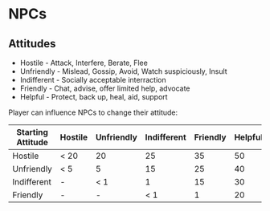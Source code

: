 # NPCs

## Attitudes

- Hostile - Attack, Interfere, Berate, Flee
- Unfriendly - Mislead, Gossip, Avoid, Watch suspiciously, Insult
- Indifferent - Socially acceptable interraction
- Friendly - Chat, advise, offer limited help, advocate
- Helpful - Protect, back up, heal, aid, support

Player can influence NPCs to change their attitude:

Starting Attitude | Hostile | Unfriendly | Indifferent | Friendly | Helpful
---               | ---     | ---        | ---         | ---      | ---
Hostile           | < 20    | 20         | 25          | 35       | 50
Unfriendly        | < 5     | 5          | 15          | 25       | 40
Indifferent       | -       | < 1        | 1           | 15       | 30
Friendly          | -       | -          | < 1         | 1        | 20
